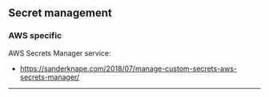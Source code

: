 ## Secret management

### AWS specific

AWS Secrets Manager service:

* https://sanderknape.com/2018/07/manage-custom-secrets-aws-secrets-manager/

---
